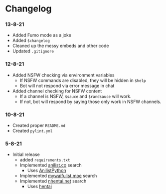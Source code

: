 # Changelog


### 13-8-21
- Added Fumo mode as a joke
- Added `$changelog`
- Cleaned up the messy embeds and other code
- Updated `.gitignore`

### 12-8-21
- Added NSFW checking via environment variables
  - If NSFW commands are disabled, they will be hidden in `$help`
  - Bot will not respond via error message in chat
- Added channel checking for NSFW content
  - If a channel is NSFW, `$sauce` and `$randsauce` will work.
  - If not, bot will respond by saying those only work in NSFW channels.

### 10-8-21
- Created proper `README.md`
- Created `pylint.yml`

### 5-8-21
- Initial release
  - added `requirements.txt`
  - Implemented [anilist.co](https://anilist.co/) search
    - Uses [AnilistPython](https://github.com/ReZeroE/AnilistPython)
  - Implemented [mywaifulist.moe](https://mywaifulist.moe/) search
  - Implemented [nhentai.net](https://nhentai.net/) search
    - Uses [hentai](https://github.com/hentai-chan/hentai)